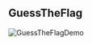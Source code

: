 <h2>
  GuessTheFlag
</h2>

![GuessTheFlagDemo](https://github.com/user-attachments/assets/1fd756ee-75b0-413e-8827-748cfac6f882)

